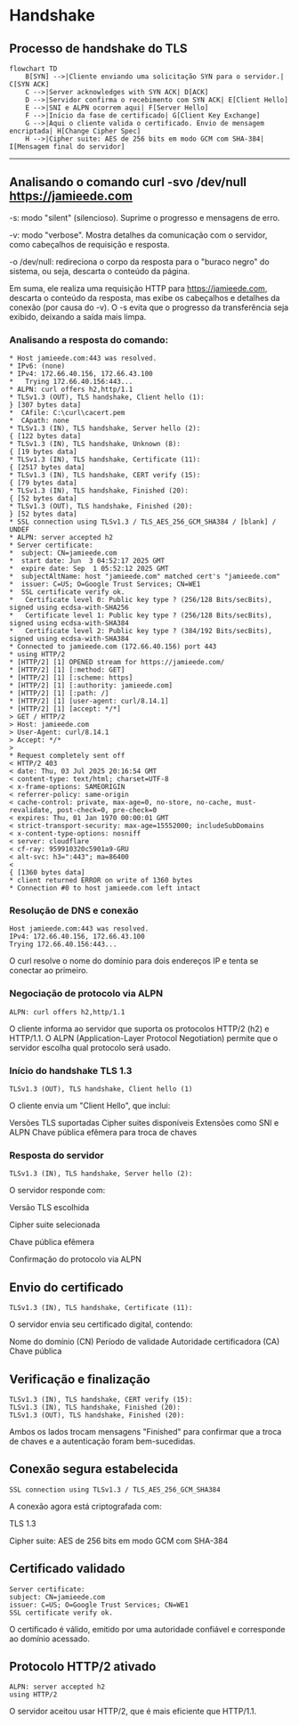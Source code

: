 # Handshake



## Processo de handshake do TLS

```mermaid
flowchart TD
    B[SYN] -->|Cliente enviando uma solicitação SYN para o servidor.| C[SYN ACK]
    C -->|Server acknowledges with SYN ACK| D[ACK]
    D -->|Servidor confirma o recebimento com SYN ACK| E[Client Hello]
    E -->|SNI e ALPN ocorrem aqui| F[Server Hello]
    F -->|Início da fase de certificado| G[Client Key Exchange]
    G -->|Aqui o cliente valida o certificado. Envio de mensagem encriptada| H[Change Cipher Spec]
    H -->|Cipher suite: AES de 256 bits em modo GCM com SHA-384| I[Mensagem final do servidor]
```
---
## Analisando o comando curl -svo /dev/null https://jamieede.com

-s: modo "silent" (silencioso). Suprime o progresso e mensagens de erro.
	
-v: modo "verbose". Mostra detalhes da comunicação com o servidor, como cabeçalhos de requisição e resposta.
	
-o /dev/null: redireciona o corpo da resposta para o "buraco negro" do sistema, ou seja, descarta o conteúdo da página.
		
Em suma, ele realiza uma requisição HTTP para https://jamieede.com, descarta o conteúdo da resposta, mas exibe os cabeçalhos e detalhes da conexão (por causa do -v).  O -s evita que o progresso da transferência seja exibido, deixando a saída mais limpa.


### Analisando a resposta do comando: 

	* Host jamieede.com:443 was resolved.
	* IPv6: (none)
	* IPv4: 172.66.40.156, 172.66.43.100
	*   Trying 172.66.40.156:443...
	* ALPN: curl offers h2,http/1.1
	* TLSv1.3 (OUT), TLS handshake, Client hello (1):
	} [307 bytes data]
	*  CAfile: C:\curl\cacert.pem
	*  CApath: none
	* TLSv1.3 (IN), TLS handshake, Server hello (2):
	{ [122 bytes data]
	* TLSv1.3 (IN), TLS handshake, Unknown (8):
	{ [19 bytes data]
	* TLSv1.3 (IN), TLS handshake, Certificate (11):
	{ [2517 bytes data]
	* TLSv1.3 (IN), TLS handshake, CERT verify (15):
	{ [79 bytes data]
	* TLSv1.3 (IN), TLS handshake, Finished (20):
	{ [52 bytes data]
	* TLSv1.3 (OUT), TLS handshake, Finished (20):
	} [52 bytes data]
	* SSL connection using TLSv1.3 / TLS_AES_256_GCM_SHA384 / [blank] / UNDEF
	* ALPN: server accepted h2
	* Server certificate:
	*  subject: CN=jamieede.com
	*  start date: Jun  3 04:52:17 2025 GMT
	*  expire date: Sep  1 05:52:12 2025 GMT
	*  subjectAltName: host "jamieede.com" matched cert's "jamieede.com"
	*  issuer: C=US; O=Google Trust Services; CN=WE1
	*  SSL certificate verify ok.
	*   Certificate level 0: Public key type ? (256/128 Bits/secBits), signed using ecdsa-with-SHA256
	*   Certificate level 1: Public key type ? (256/128 Bits/secBits), signed using ecdsa-with-SHA384
	*   Certificate level 2: Public key type ? (384/192 Bits/secBits), signed using ecdsa-with-SHA384
	* Connected to jamieede.com (172.66.40.156) port 443
	* using HTTP/2
	* [HTTP/2] [1] OPENED stream for https://jamieede.com/
	* [HTTP/2] [1] [:method: GET]
	* [HTTP/2] [1] [:scheme: https]
	* [HTTP/2] [1] [:authority: jamieede.com]
	* [HTTP/2] [1] [:path: /]
	* [HTTP/2] [1] [user-agent: curl/8.14.1]
	* [HTTP/2] [1] [accept: */*]
	> GET / HTTP/2
	> Host: jamieede.com
	> User-Agent: curl/8.14.1
	> Accept: */*
	>
	* Request completely sent off
	< HTTP/2 403
	< date: Thu, 03 Jul 2025 20:16:54 GMT
	< content-type: text/html; charset=UTF-8
	< x-frame-options: SAMEORIGIN
	< referrer-policy: same-origin
	< cache-control: private, max-age=0, no-store, no-cache, must-revalidate, post-check=0, pre-check=0
	< expires: Thu, 01 Jan 1970 00:00:01 GMT
	< strict-transport-security: max-age=15552000; includeSubDomains
	< x-content-type-options: nosniff
	< server: cloudflare
	< cf-ray: 959910320c5901a9-GRU
	< alt-svc: h3=":443"; ma=86400
	<
	{ [1360 bytes data]
	* client returned ERROR on write of 1360 bytes
	* Connection #0 to host jamieede.com left intact

### Resolução de DNS e conexão

   	Host jamieede.com:443 was resolved.
	IPv4: 172.66.40.156, 172.66.43.100
	Trying 172.66.40.156:443...

O curl resolve o nome do domínio para dois endereços IP e tenta se conectar ao primeiro.
						
### Negociação de protocolo via ALPN

	ALPN: curl offers h2,http/1.1
 
O cliente informa ao servidor que suporta os protocolos HTTP/2 (h2) e HTTP/1.1. 
O ALPN (Application-Layer Protocol Negotiation) permite que o servidor escolha qual protocolo será usado.
						
### Início do handshake TLS 1.3
	
 	TLSv1.3 (OUT), TLS handshake, Client hello (1)

O cliente envia um "Client Hello", que inclui:
						
Versões TLS suportadas
Cipher suites disponíveis
Extensões como SNI e ALPN
Chave pública efêmera para troca de chaves
						
### Resposta do servidor
	TLSv1.3 (IN), TLS handshake, Server hello (2):

O servidor responde com:	

Versão TLS escolhida

Cipher suite selecionada

Chave pública efêmera

Confirmação do protocolo via ALPN
					 
## Envio do certificado

	TLSv1.3 (IN), TLS handshake, Certificate (11):
 
O servidor envia seu certificado digital, contendo:
						
Nome do domínio (CN)
Período de validade
Autoridade certificadora (CA)
Chave pública
					 
## Verificação e finalização

	TLSv1.3 (IN), TLS handshake, CERT verify (15):
	TLSv1.3 (IN), TLS handshake, Finished (20):
	TLSv1.3 (OUT), TLS handshake, Finished (20):
 
Ambos os lados trocam mensagens "Finished" para confirmar que a troca de chaves e a autenticação foram bem-sucedidas.
						
## Conexão segura estabelecida

	SSL connection using TLSv1.3 / TLS_AES_256_GCM_SHA384
 
A conexão agora está criptografada com:				

TLS 1.3
	
Cipher suite: AES de 256 bits em modo GCM com SHA-384
					 
## Certificado validado

	Server certificate:
	subject: CN=jamieede.com
 	issuer: C=US; O=Google Trust Services; CN=WE1
  	SSL certificate verify ok.
  	
O certificado é válido, emitido por uma autoridade confiável e corresponde ao domínio acessado.

## Protocolo HTTP/2 ativado

	ALPN: server accepted h2
	using HTTP/2
 
O servidor aceitou usar HTTP/2, que é mais eficiente que HTTP/1.1.




